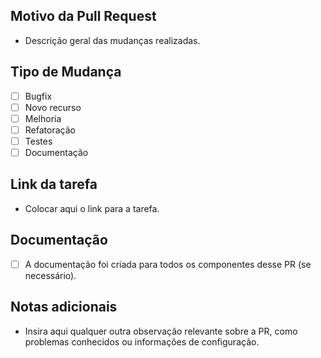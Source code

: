 ## Motivo da Pull Request
- Descrição geral das mudanças realizadas.

## Tipo de Mudança

- [ ] Bugfix
- [ ] Novo recurso
- [ ] Melhoria
- [ ] Refatoração
- [ ] Testes
- [ ] Documentação

## Link da tarefa
- Colocar aqui o link para a tarefa.

## Documentação

- [ ] A documentação foi criada para todos os componentes desse PR (se necessário).

## Notas adicionais
- Insira aqui qualquer outra observação relevante sobre a PR, como problemas conhecidos ou informações de configuração.